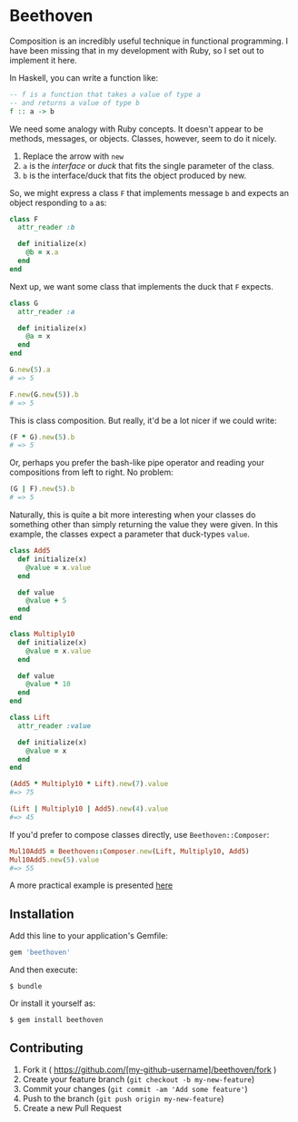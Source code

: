 # Beethoven

Composition is an incredibly useful technique in functional programming.
I have been missing that in my development with Ruby, so I set out to implement it here.

In Haskell, you can write a function like:

```haskell
-- f is a function that takes a value of type a
-- and returns a value of type b
f :: a -> b
```

We need some analogy with Ruby concepts.
It doesn't appear to be methods, messages, or objects.
Classes, however, seem to do it nicely.

1. Replace the arrow with `new`
2. `a` is the *interface* or *duck* that fits the single parameter of the class.
3. `b` is the interface/duck that fits the object produced by new.

So, we might express a class `F` that implements message `b` and expects an object responding to `a` as:

```ruby
class F
  attr_reader :b

  def initialize(x)
    @b = x.a
  end
end
```

Next up, we want some class that implements the duck that `F` expects.

```ruby
class G
  attr_reader :a

  def initialize(x)
    @a = x
  end
end

G.new(5).a
# => 5

F.new(G.new(5)).b
# => 5
```

This is class composition. But really, it'd be a lot nicer if we could write:

```ruby
(F * G).new(5).b
# => 5
```

Or, perhaps you prefer the bash-like pipe operator and reading your compositions from left to right.
No problem:

```ruby
(G | F).new(5).b
# => 5
```

Naturally, this is quite a bit more interesting when your classes do something other than simply returning the value they were given.
In this example, the classes expect a parameter that duck-types `value`.

```ruby
class Add5
  def initialize(x)
    @value = x.value
  end

  def value
    @value + 5
  end
end

class Multiply10
  def initialize(x)
    @value = x.value
  end

  def value
    @value * 10
  end
end

class Lift
  attr_reader :value

  def initialize(x)
    @value = x
  end
end

(Add5 * Multiply10 * Lift).new(7).value
#=> 75

(Lift | Multiply10 | Add5).new(4).value
#=> 45
```

If you'd prefer to compose classes directly, use `Beethoven::Composer`:

```ruby
Mul10Add5 = Beethoven::Composer.new(Lift, Multiply10, Add5)
Mul10Add5.new(5).value
#=> 55
```

A more practical example is presented [here](https://gist.github.com/parsonsmatt/c1abbb830b6976566198)

## Installation

Add this line to your application's Gemfile:

```ruby
gem 'beethoven'
```

And then execute:

    $ bundle

Or install it yourself as:

    $ gem install beethoven

## Contributing

1. Fork it ( https://github.com/[my-github-username]/beethoven/fork )
2. Create your feature branch (`git checkout -b my-new-feature`)
3. Commit your changes (`git commit -am 'Add some feature'`)
4. Push to the branch (`git push origin my-new-feature`)
5. Create a new Pull Request
